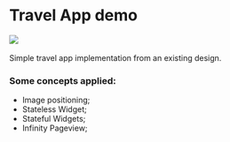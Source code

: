 
# Travel App demo
<img src="https://img.shields.io/github/last-commit/lucasvillaverde/travel-app-demo-flutter?style=flat-square" /> 
<br/><br/>
Simple travel app implementation from an existing design.

### Some concepts applied:
- Image positioning;
- Stateless Widget;
- Stateful Widgets;
- Infinity Pageview;

